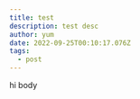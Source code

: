 ```yaml
---
title: test
description: test desc
author: yum
date: 2022-09-25T00:10:17.076Z
tags:
  - post
---
```

hi body
